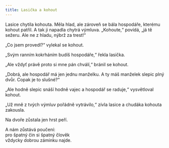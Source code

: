 ```yaml
---
title: Lasička a kohout
---
```


Lasice chytila kohouta. Měla hlad, ale zároveň se bála hospodáře, kterému kohout patřil. A tak ji napadla chytrá výmluva. „Kohoute,“ povídá, „já tě sežeru. Ale ne z hladu, nýbrž za trest!“

„Co jsem provedl?“ vylekal se kohout.

„Svým ranním kokrháním budíš hospodáře,“ řekla lasička.

„Ale vždyť právě proto si mne pán chválí,“ bránil se kohout.

„Dobrá, ale hospodář má jen jednu manželku. A ty máš manželek slepic plný dvůr. Copak je to slušné?“

„Ale hodně slepic snáší hodně vajec a hospodář se raduje,“ vysvětloval kohout.

„Už mně z tvých výmluv pořádně vytrávilo,“ zívla lasice a chudáka kohouta zakousla.

Na dvoře zůstala jen hrst peří.

A nám zůstává poučení:  
pro špatný čin si špatný člověk  
vždycky dobrou záminku najde.
